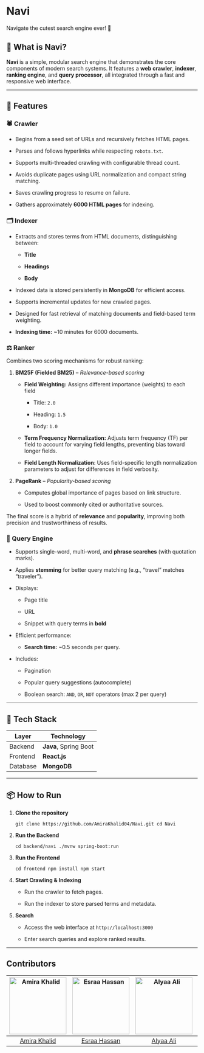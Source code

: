 # Navi

Navigate the cutest search engine ever! 🎀

## 🚀 What is Navi?

**Navi** is a simple, modular search engine that demonstrates the core components of modern search systems. It features a **web crawler**, **indexer**, **ranking engine**, and **query processor**, all integrated through a fast and responsive web interface.

---

## 🚀 Features

### 🕷️ Crawler

- Begins from a seed set of URLs and recursively fetches HTML pages.
    
- Parses and follows hyperlinks while respecting `robots.txt`.
    
- Supports multi-threaded crawling with configurable thread count.
    
- Avoids duplicate pages using URL normalization and compact string matching.
    
- Saves crawling progress to resume on failure.
    
- Gathers approximately **6000 HTML pages** for indexing.
    

### 🗂️ Indexer

- Extracts and stores terms from HTML documents, distinguishing between:
    
    - **Title**
        
    - **Headings**
        
    - **Body**
        
- Indexed data is stored persistently in **MongoDB** for efficient access.
    
- Supports incremental updates for new crawled pages.
    
- Designed for fast retrieval of matching documents and field-based term weighting.
    
- **Indexing time:** ~10 minutes for 6000 documents.
    

### ⚖️ Ranker

Combines two scoring mechanisms for robust ranking:

1. **BM25F (Fielded BM25)** – _Relevance-based scoring_
    
    - **Field Weighting:** Assigns different importance (weights) to each field
        
        - Title: `2.0`
            
        - Heading: `1.5`
            
        - Body: `1.0`
            
    - **Term Frequency Normalization:** Adjusts term frequency (TF) per field to account for varying field lengths, preventing bias toward longer fields.
		
    - **Field Length Normalization**: Uses field-specific length normalization parameters to adjust for differences in field verbosity.
        
2. **PageRank** – _Popularity-based scoring_
    
    - Computes global importance of pages based on link structure.
        
    - Used to boost commonly cited or authoritative sources.
        

The final score is a hybrid of **relevance** and **popularity**, improving both precision and trustworthiness of results.

### 🔎 Query Engine

- Supports single-word, multi-word, and **phrase searches** (with quotation marks).
    
- Applies **stemming** for better query matching (e.g., “travel” matches “traveler”).
    
- Displays:
    
    - Page title
        
    - URL
        
    - Snippet with query terms in **bold**
        
- Efficient performance:
    
    - **Search time:** ~0.5 seconds per query.
        
- Includes:
    
    - Pagination
        
    - Popular query suggestions (autocomplete)
        
    - Boolean search: `AND`, `OR`, `NOT` operators (max 2 per query)
        

---

## 🧱 Tech Stack

| Layer    | Technology            |
| -------- | --------------------- |
| Backend  | **Java**, Spring Boot |
| Frontend | **React.js**          |
| Database | **MongoDB**           |

---

## 📦 How to Run

1. **Clone the repository**
    
    `git clone https://github.com/AmiraKhalid04/Navi.git cd Navi`
    
2. **Run the Backend**
    
    `cd backend/navi ./mvnw spring-boot:run`
    
3. **Run the Frontend**
    
    `cd frontend npm install npm start`
    
4. **Start Crawling & Indexing**
    
    - Run the crawler to fetch pages.
        
    - Run the indexer to store parsed terms and metadata.
        
5. **Search**
    
    - Access the web interface at `http://localhost:3000`
        
    - Enter search queries and explore ranked results.
        

---

## Contributors

| <a href="https://avatars.githubusercontent.com/AmiraKhalid04?v=4"><img src="https://avatars.githubusercontent.com/AmiraKhalid04?v=4" alt="Amira Khalid" width="150"></a> | <a href="https://avatars.githubusercontent.com/Esraa-Hassan0?v=4"><img src="https://avatars.githubusercontent.com/Esraa-Hassan0?v=4" alt="Esraa Hassan" width="150"></a> | <a href="https://avatars.githubusercontent.com/Alyaa242?v=4"><img src="https://avatars.githubusercontent.com/Alyaa242?v=4" alt="Alyaa Ali" width="150"></a> | <a href="https://avatars.githubusercontent.com/Hagar3bdelsalam?v=4"><img src="https://avatars.githubusercontent.com/Hagar3bdelsalam?v=4" alt="Hagar Abdelsalam" width="150"></a> |
| :----------------------------------------------------------------------------------------------------------------------------------------------------------------------: | :----------------------------------------------------------------------------------------------------------------------------------------------------------------------: | :---------------------------------------------------------------------------------------------------------------------------------------------------------: | :------------------------------------------------------------------------------------------------------------------------------------------------------------------------------: |
|                                                             [Amira Khalid](https://github.com/AmiraKhalid04)                                                             |                                                             [Esraa Hassan](https://github.com/Esraa-Hassan0)                                                             |                                                          [Alyaa Ali](https://github.com/Alyaa242)                                                           |                                                              [Hagar Abdelsalam](https://github.com/Hagar3bdelsalam)                                                              |
